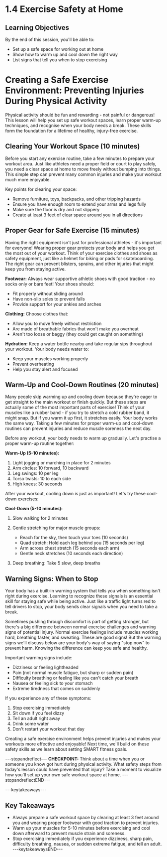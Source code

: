 # 1.4  Exercise Safety at Home

## Learning Objectives

By the end of this session, you'll be able to:

- Set up a safe space for working out at home
- Show how to warm up and cool down the right way
- List signs that tell you when to stop exercising

# Creating a Safe Exercise Environment: Preventing Injuries During Physical Activity

Physical activity should be fun and rewarding - not painful or dangerous! This lesson will help you set up safe workout spaces, learn proper warm-up techniques, and recognise when your body needs a break. These skills form the foundation for a lifetime of healthy, injury-free exercise.


## Clearing Your Workout Space (10 minutes)

Before you start any exercise routine, take a few minutes to prepare your workout area. Just like athletes need a proper field or court to play safely, you need a clear space at home to move freely without bumping into things. This simple step can prevent many common injuries and make your workout much more enjoyable.


Key points for clearing your space:

- Remove furniture, toys, backpacks, and other tripping hazards
- Ensure you have enough room to extend your arms and legs fully
- Make sure the floor is dry and not slippery
- Create at least 3 feet of clear space around you in all directions

## Proper Gear for Safe Exercise (15 minutes)

Having the right equipment isn't just for professional athletes - it's important for everyone! Wearing proper gear protects your body and helps you get the most out of your workout. Think of your exercise clothes and shoes as safety equipment, just like a helmet for biking or pads for skateboarding. The right gear can prevent blisters, sprains, and other injuries that might keep you from staying active.


**Footwear:** Always wear supportive athletic shoes with good traction - no socks only or bare feet! Your shoes should:

- Fit properly without sliding around
- Have non-slip soles to prevent falls
- Provide support for your ankles and arches


**Clothing:** Choose clothes that:

- Allow you to move freely without restriction
- Are made of breathable fabrics that won't make you overheat
- Aren't too loose or baggy (they could get caught on something)


**Hydration:** Keep a water bottle nearby and take regular sips throughout your workout. Your body needs water to:

- Keep your muscles working properly
- Prevent overheating
- Help you stay alert and focused


## Warm-Up and Cool-Down Routines (20 minutes)

Many people skip warming up and cooling down because they're eager to get straight to the main workout or finish quickly. But these steps are actually some of the most important parts of exercise! Think of your muscles like a rubber band - if you try to stretch a cold rubber band, it might snap. But if you warm it up first, it stretches easily. Your body works the same way. Taking a few minutes for proper warm-up and cool-down routines can prevent injuries and reduce muscle soreness the next day.

Before any workout, your body needs to warm up gradually. Let's practise a proper warm-up routine together:

**Warm-Up (5-10 minutes):**
1. Light jogging or marching in place for 2 minutes
2. Arm circles: 10 forward, 10 backward
3. Leg swings: 10 per leg
4. Torso twists: 10 to each side
5. High knees: 30 seconds

After your workout, cooling down is just as important! Let's try these cool-down exercises:

**Cool-Down (5-10 minutes):**

1. Slow walking for 2 minutes
2. Gentle stretching for major muscle groups:

   - Reach for the sky, then touch your toes (10 seconds)
   - Quad stretch: Hold each leg behind you (15 seconds per leg)
   - Arm across chest stretch (15 seconds each arm)
   - Gentle neck stretches (10 seconds each direction)

3. Deep breathing: Take 5 slow, deep breaths

## Warning Signs: When to Stop

Your body has a built-in warning system that tells you when something isn't right during exercise. Learning to recognize these signals is an essential skill for staying safe while being active. Just like a traffic light turns red to tell drivers to stop, your body sends clear signals when you need to take a break.

Sometimes pushing through discomfort is part of getting stronger, but there's a big difference between normal exercise challenges and warning signs of potential injury. Normal exercise feelings include muscles working hard, breathing faster, and sweating. These are good signs! But the warning signs we'll discuss below are your body's way of saying "stop now" to prevent harm. Knowing the difference can keep you safe and healthy.

Important warning signs include:

- Dizziness or feeling lightheaded
- Pain (not normal muscle fatigue, but sharp or sudden pain)
- Difficulty breathing or feeling like you can't catch your breath
- Nausea or feeling sick to your stomach
- Extreme tiredness that comes on suddenly

If you experience any of these symptoms:

1. Stop exercising immediately
2. Sit down if you feel dizzy
3. Tell an adult right away
4. Drink some water
5. Don't restart your workout that day

Creating a safe exercise environment helps prevent injuries and makes your workouts more effective and enjoyable! Next time, we'll build on these safety skills as we learn about setting SMART fitness goals.

---stopandreflect---
**CHECKPOINT:** Think about a time when you or someone you know got hurt during physical activity. What safety steps from today's lesson could have prevented that injury? Take a moment to visualize how you'll set up your own safe workout space at home.
---stopandreflectEND---

---keytakeaways---
## Key Takeaways
- Always prepare a safe workout space by clearing at least 3 feet around you and wearing proper footwear with good traction to prevent injuries.
- Warm up your muscles for 5-10 minutes before exercising and cool down afterward to prevent muscle strain and soreness.
- Stop exercising immediately if you experience dizziness, sharp pain, difficulty breathing, nausea, or sudden extreme fatigue, and tell an adult.
---keytakeawaysEND---
